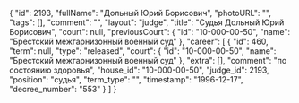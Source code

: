 {
    "id": 2193,
    "fullName": "Дольный Юрий Борисович",
    "photoURL": "",
    "tags": [],
    "comment": "",
    "layout": "judge",
    "title": "Судья Дольный Юрий Борисович",
    "court": null,
    "previousCourt": {
        "id": "10-000-00-50",
        "name": "Брестский межгарнизонный военный суд"
    },
    "career": [
        {
            "id": 460,
            "term": null,
            "type": "released",
            "court": {
                "id": "10-000-00-50",
                "name": "Брестский межгарнизонный военный суд"
            },
            "extra": [],
            "comment": "по состоянию здоровья",
            "house_id": "10-000-00-50",
            "judge_id": 2193,
            "position": "судья",
            "term_type": "",
            "timestamp": "1996-12-17",
            "decree_number": "553"
        }
    ]
}